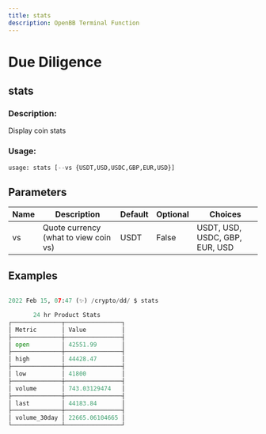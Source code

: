 ```yaml
---
title: stats
description: OpenBB Terminal Function
---
```


# Due Diligence

## stats

### Description: 

Display coin stats

### Usage: 
```python
usage: stats [--vs {USDT,USD,USDC,GBP,EUR,USD}]
```

## Parameters

| Name | Description | Default | Optional | Choices |
| ---- | ----------- | ------- | -------- | ------- |
| vs | Quote currency (what to view coin vs) | USDT | False | USDT, USD, USDC, GBP, EUR, USD |


## Examples

```python

2022 Feb 15, 07:47 (✨) /crypto/dd/ $ stats

       24 hr Product Stats
┌──────────────┬────────────────┐
│ Metric       │ Value          │
├──────────────┼────────────────┤
│ open         │ 42551.99       │
├──────────────┼────────────────┤
│ high         │ 44428.47       │
├──────────────┼────────────────┤
│ low          │ 41800          │
├──────────────┼────────────────┤
│ volume       │ 743.03129474   │
├──────────────┼────────────────┤
│ last         │ 44183.84       │
├──────────────┼────────────────┤
│ volume_30day │ 22665.06104665 │
└──────────────┴────────────────┘

```

